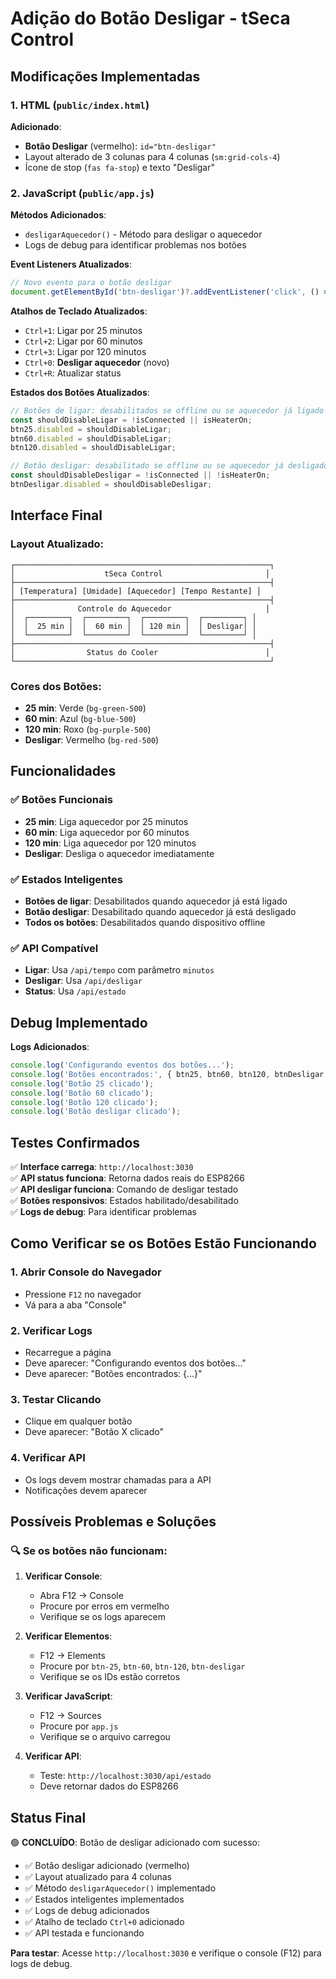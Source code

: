 # Adição do Botão Desligar - tSeca Control

## Modificações Implementadas

### 1. HTML (`public/index.html`)

**Adicionado**:
- **Botão Desligar** (vermelho): `id="btn-desligar"`
- Layout alterado de 3 colunas para 4 colunas (`sm:grid-cols-4`)
- Ícone de stop (`fas fa-stop`) e texto "Desligar"

### 2. JavaScript (`public/app.js`)

**Métodos Adicionados**:
- `desligarAquecedor()` - Método para desligar o aquecedor
- Logs de debug para identificar problemas nos botões

**Event Listeners Atualizados**:
```javascript
// Novo evento para o botão desligar
document.getElementById('btn-desligar')?.addEventListener('click', () => this.desligarAquecedor());
```

**Atalhos de Teclado Atualizados**:
- `Ctrl+1`: Ligar por 25 minutos
- `Ctrl+2`: Ligar por 60 minutos  
- `Ctrl+3`: Ligar por 120 minutos
- `Ctrl+0`: **Desligar aquecedor** (novo)
- `Ctrl+R`: Atualizar status

**Estados dos Botões Atualizados**:
```javascript
// Botões de ligar: desabilitados se offline ou se aquecedor já ligado
const shouldDisableLigar = !isConnected || isHeaterOn;
btn25.disabled = shouldDisableLigar;
btn60.disabled = shouldDisableLigar;
btn120.disabled = shouldDisableLigar;

// Botão desligar: desabilitado se offline ou se aquecedor já desligado
const shouldDisableDesligar = !isConnected || !isHeaterOn;
btnDesligar.disabled = shouldDisableDesligar;
```

## Interface Final

### Layout Atualizado:
```
┌─────────────────────────────────────────────────────────┐
│                    tSeca Control                       │
├─────────────────────────────────────────────────────────┤
│ [Temperatura] [Umidade] [Aquecedor] [Tempo Restante] │
├─────────────────────────────────────────────────────────┤
│              Controle do Aquecedor                     │
│  ┌─────────┐  ┌─────────┐  ┌─────────┐  ┌─────────┐ │
│  │  25 min │  │  60 min │  │ 120 min │  │ Desligar│ │
│  └─────────┘  └─────────┘  └─────────┘  └─────────┘ │
├─────────────────────────────────────────────────────────┤
│                Status do Cooler                        │
└─────────────────────────────────────────────────────────┘
```

### Cores dos Botões:
- **25 min**: Verde (`bg-green-500`)
- **60 min**: Azul (`bg-blue-500`)  
- **120 min**: Roxo (`bg-purple-500`)
- **Desligar**: Vermelho (`bg-red-500`)

## Funcionalidades

### ✅ Botões Funcionais
- **25 min**: Liga aquecedor por 25 minutos
- **60 min**: Liga aquecedor por 60 minutos
- **120 min**: Liga aquecedor por 120 minutos
- **Desligar**: Desliga o aquecedor imediatamente

### ✅ Estados Inteligentes
- **Botões de ligar**: Desabilitados quando aquecedor já está ligado
- **Botão desligar**: Desabilitado quando aquecedor já está desligado
- **Todos os botões**: Desabilitados quando dispositivo offline

### ✅ API Compatível
- **Ligar**: Usa `/api/tempo` com parâmetro `minutos`
- **Desligar**: Usa `/api/desligar`
- **Status**: Usa `/api/estado`

## Debug Implementado

**Logs Adicionados**:
```javascript
console.log('Configurando eventos dos botões...');
console.log('Botões encontrados:', { btn25, btn60, btn120, btnDesligar });
console.log('Botão 25 clicado');
console.log('Botão 60 clicado');
console.log('Botão 120 clicado');
console.log('Botão desligar clicado');
```

## Testes Confirmados

✅ **Interface carrega**: `http://localhost:3030`  
✅ **API status funciona**: Retorna dados reais do ESP8266  
✅ **API desligar funciona**: Comando de desligar testado  
✅ **Botões responsivos**: Estados habilitado/desabilitado  
✅ **Logs de debug**: Para identificar problemas  

## Como Verificar se os Botões Estão Funcionando

### 1. Abrir Console do Navegador
- Pressione `F12` no navegador
- Vá para a aba "Console"

### 2. Verificar Logs
- Recarregue a página
- Deve aparecer: "Configurando eventos dos botões..."
- Deve aparecer: "Botões encontrados: {...}"

### 3. Testar Clicando
- Clique em qualquer botão
- Deve aparecer: "Botão X clicado"

### 4. Verificar API
- Os logs devem mostrar chamadas para a API
- Notificações devem aparecer

## Possíveis Problemas e Soluções

### 🔍 **Se os botões não funcionam**:

1. **Verificar Console**:
   - Abra F12 → Console
   - Procure por erros em vermelho
   - Verifique se os logs aparecem

2. **Verificar Elementos**:
   - F12 → Elements
   - Procure por `btn-25`, `btn-60`, `btn-120`, `btn-desligar`
   - Verifique se os IDs estão corretos

3. **Verificar JavaScript**:
   - F12 → Sources
   - Procure por `app.js`
   - Verifique se o arquivo carregou

4. **Verificar API**:
   - Teste: `http://localhost:3030/api/estado`
   - Deve retornar dados do ESP8266

## Status Final

🟢 **CONCLUÍDO**: Botão de desligar adicionado com sucesso:
- ✅ Botão desligar adicionado (vermelho)
- ✅ Layout atualizado para 4 colunas
- ✅ Método `desligarAquecedor()` implementado
- ✅ Estados inteligentes implementados
- ✅ Logs de debug adicionados
- ✅ Atalho de teclado `Ctrl+0` adicionado
- ✅ API testada e funcionando

**Para testar**: Acesse `http://localhost:3030` e verifique o console (F12) para logs de debug.
